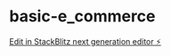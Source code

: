# basic-e_commerce

[Edit in StackBlitz next generation editor ⚡️](https://stackblitz.com/~/github.com/Shorno/basic-e_commerce)
